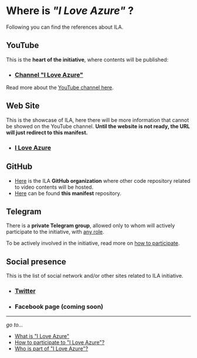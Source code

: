 # Where is *"I Love Azure"* ?

Following you can find the references about ILA.

## YouTube

This is the **heart of the initiative**, where contents will be published:

- ### [Channel "I Love Azure"](https://www.youtube.com/channel/UCTlB5cXYRrAZDcCdLS3A_pg)

Read more about the [YouTube channel here](Channel.md).

## Web Site

This is the showcase of ILA, here there will be more information that cannot be showed on the YouTube channel.
**Until the website is not ready, the URL will just redirect to this manifest.**

- ### [I Love Azure](https://iloveazure.org)

## GitHub

- [Here](https://github.com/ILoveAzure-org) is the ILA **GitHub organization** where other code repository related to video contents will be hosted.
- [Here](https://github.com/ILoveAzure-org/ILA-Manifest) can be found **this manifest** repository.

## Telegram

There is a **private Telegram group**, allowed only to whom will actively participate to the initiative, with [any role](..\^Shared\Roles.md).

To be actively involved in the initiative, read more on [how to participate](..\HowToPart\HowToPart.md).

## Social presence

This is the list of social network and/or other sites related to ILA initiative.

- ### [Twitter](https://twitter.com/_iloveazure)

- ### Facebook page (coming soon)

---
*go to...*

- [What is "I Love Azure"](..\WhatIs\WhatIs.md)
- [How to participate to "I Love Azure"?](..\HowToPart\HowToPart.md)
- [Who is part of "I Love Azure"?](..\WhoIsIn\WhoIsIn.md)
